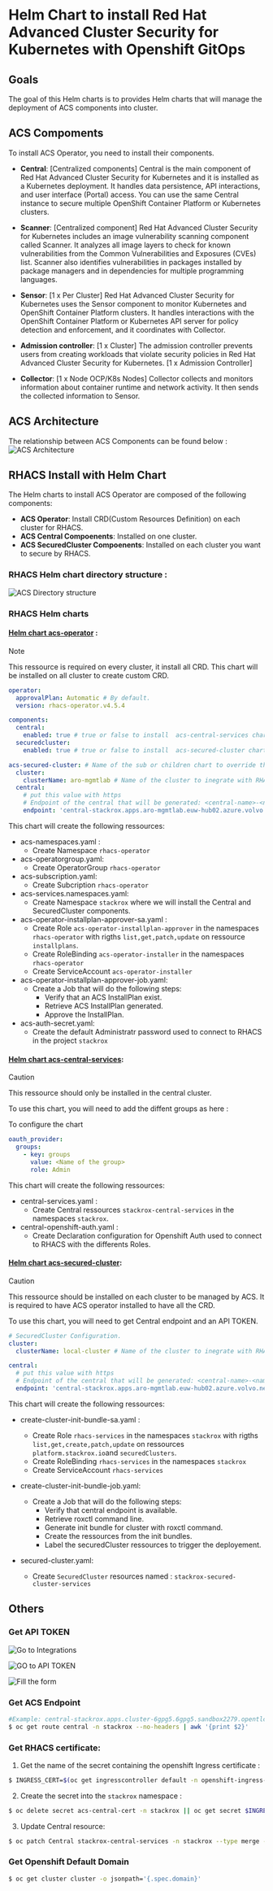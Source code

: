 # Helm Chart to install  Red Hat Advanced Cluster Security for Kubernetes with Openshift GitOps

## Goals
The goal of this Helm charts is to provides Helm charts that will manage the deployment of ACS components into cluster.

## ACS Compoments
To install ACS Operator, you need to install their components.

- **Central**: [Centralized components] Central is the main component of Red Hat Advanced Cluster Security for Kubernetes and it is installed as a Kubernetes deployment. It handles data persistence, API interactions, and user interface (Portal) access. You can use the same Central instance to secure multiple OpenShift Container Platform or Kubernetes clusters.

- **Scanner**: [Centralized component] Red Hat Advanced Cluster Security for Kubernetes includes an image vulnerability scanning component called Scanner. It analyzes all image layers to check for known vulnerabilities from the Common Vulnerabilities and Exposures (CVEs) list. Scanner also identifies vulnerabilities in packages installed by package managers and in dependencies for multiple programming languages.

- **Sensor**: [1 x Per Cluster] Red Hat Advanced Cluster Security for Kubernetes uses the Sensor component to monitor Kubernetes and OpenShift Container Platform clusters. It handles interactions with the OpenShift Container Platform or Kubernetes API server for policy detection and enforcement, and it coordinates with Collector.

- **Admission controller**: [1 x Cluster] The admission controller prevents users from creating workloads that violate security policies in Red Hat Advanced Cluster Security for Kubernetes. [1 x Admission Controller]

- **Collector**: [1 x Node OCP/K8s Nodes] Collector collects and monitors information about container runtime and network activity. It then sends the collected information to Sensor.

## ACS Architecture 

The relationship between ACS Components can be found below :
![ACS Architecture](./rhacs/images/acsarchitecture.png)


## RHACS Install with Helm Chart

The Helm charts to install ACS Operator are composed of the following components:

- **ACS Operator**: Install CRD(Custom Resources Definition) on each cluster for RHACS.
- **ACS Central Compoenents**: Installed on one cluster.
- **ACS SecuredCluster Compoenents**: Installed on each cluster you want to secure by RHACS.

### RHACS Helm chart directory structure :
![ACS Directory structure](./rhacs/images/acsdirectorystructure.png)


### RHACS Helm charts

#### [Helm chart acs-operator](./acs-operator/Chart.yaml) : 


> [!NOTE]
> This ressource is required on every cluster, it install all CRD.
This chart will be installed on all cluster to create custom CRD.

```yaml
operator:
  approvalPlan: Automatic # By default.
  version: rhacs-operator.v4.5.4

components:
  central:
    enabled: true # true or false to install  acs-central-services chart.
  securedcluster:
    enabled: true # true or false to install  acs-secured-cluster chart.

acs-secured-cluster: # Name of the sub or children chart to override the values used by the charts.
  cluster:
    clusterName: aro-mgmtlab # Name of the cluster to inegrate with RHACS.
  central:
    # put this value with https
    # Endpoint of the central that will be generated: <central-name>-<namespace>.<Ingress.spec.domain>
    endpoint: 'central-stackrox.apps.aro-mgmtlab.euw-hub02.azure.volvo.net' 
```

This chart will create the following ressources:
- acs-namespaces.yaml : 
    - Create Namespace `rhacs-operator`
- acs-operatorgroup.yaml: 
    - Create OperatorGroup `rhacs-operator`
- acs-subscription.yaml: 
    - Create Subcription `rhacs-operator`
- acs-services.namespaces.yaml: 
    - Create Namespace `stackrox` where we will install the Central and SecuredCluster components.
- acs-operator-installplan-approver-sa.yaml :
    - Create Role `acs-operator-installplan-approver` in the namespaces `rhacs-operator` with rigths `list,get,patch,update` on ressource `installplans`.
    - Create RoleBinding `acs-operator-installer` in the namespaces `rhacs-operator`
    - Create ServiceAccount `acs-operator-installer`
- acs-operator-installplan-approver-job.yaml:
    - Create a Job that will do the following steps:
        - Verify that an ACS InstallPlan exist.
        - Retrieve ACS InstallPlan generated.
        - Approve the InstallPlan.
- acs-auth-secret.yaml: 
    - Create the default Administratr password used to connect to RHACS in the project `stackrox`


#### [Helm chart acs-central-services](./charts/acs-central-services/Chart.yaml/):

> [!CAUTION]
> This ressource should only be installed in the central cluster.

To use this chart, you will need to add the diffent groups as here :

To configure the chart

```yaml
oauth_provider:
  groups:   
    - key: groups
      value: <Name of the group>
      role: Admin
```

This chart will create the following ressources:
- central-services.yaml : 
    - Create Central ressources `stackrox-central-services` in the namespaces `stackrox`.
- central-openshift-auth.yaml :
    - Create Declaration configuration for Openshift Auth used to connect to RHACS with the differents Roles.

#### [Helm chart acs-secured-cluster](./charts/acs-secured-cluster/Chart.yaml/):

> [!CAUTION]
> This ressource should be installed on each cluster to be managed by ACS.
> It is required to have ACS operator installed to have all the CRD.

To use this chart, you will need to get Central endpoint and an API TOKEN.
```yaml
# SecuredCluster Configuration.
cluster:
  clusterName: local-cluster # Name of the cluster to inegrate with RHACS.

central:
  # put this value with https
  # Endpoint of the central that will be generated: <central-name>-<namespace>.<Ingress.spec.domain>
  endpoint: 'central-stackrox.apps.aro-mgmtlab.euw-hub02.azure.volvo.net'
```
This chart will create the following ressources:
- create-cluster-init-bundle-sa.yaml :
    - Create Role `rhacs-services` in the namespaces `stackrox` with rigths `list,get,create,patch,update` on ressources `platform.stackrox.io`and `securedClusters`.
    - Create RoleBinding `rhacs-services` in the namespaces `stackrox`
    - Create ServiceAccount `rhacs-services`

- create-cluster-init-bundle-job.yaml:
    - Create a Job that will do the following steps:
        - Verify that central endpoint is available.
        - Retrieve roxctl command line.
        - Generate init bundle for cluster with roxctl command.
        - Create the ressources from the init bundles.
        - Label the securedCluster ressources to trigger the deployement.

- secured-cluster.yaml:
    - Create `SecuredCluster` resources named : `stackrox-secured-cluster-services`

## Others 

### Get API TOKEN
![Go to Integrations](./rhacs/images/integrations.png)

![GO to API TOKEN](./rhacs/images/apitoken.png)

![Fill the form](./rhacs/images/apitokenform.png)

### Get ACS Endpoint
```bash
#Example: central-stackrox.apps.cluster-6gpg5.6gpg5.sandbox2279.opentlc.com
$ oc get route central -n stackrox --no-headers | awk '{print $2}'
```

### Get RHACS certificate:

1. Get the name of the secret containing the openshift Ingress certificate :

```bash
$ INGRESS_CERT=$(oc get ingresscontroller default -n openshift-ingress-operator -o jsonpath='{.spec.defaultCertificate.name}')

```

2. Create the secret into the `stackrox` namespace :
```bash
$ oc delete secret acs-central-cert -n stackrox || oc get secret $INGRESS_CERT -n openshift-ingress -o yaml | yq 'del(.metadata.creationTimestamp, .metadata.annotations, .metadata.namespace, .metadata.uid, .metadata.resourceVersion, .metadata.labels)' | sed "s/$INGRESS_CERT/acs-central-cert/g" | oc create -n stackrox -f -
```

3. Update Central resource:
```bash
$ oc patch Central stackrox-central-services -n stackrox --type merge --patch '{"spec":{"central":{ "defaultTLSSecret":{"name":"acs-central-cert"}}}}'
```

### Get Openshift Default Domain

```bash
$ oc get cluster cluster -o jsonpath='{.spec.domain}'
```